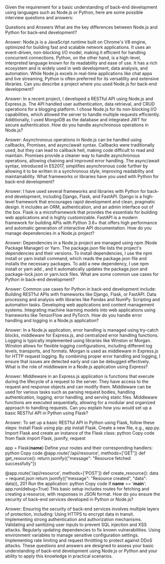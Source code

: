 Given the requirement for a basic understanding of back-end development using languages such as Node.js or Python, here are some possible interview questions and answers:

Questions and Answers
What are the key differences between Node.js and Python for back-end development?

Answer: Node.js is a JavaScript runtime built on Chrome's V8 engine, optimized for building fast and scalable network applications. It uses an event-driven, non-blocking I/O model, making it efficient for handling concurrent connections. Python, on the other hand, is a high-level, interpreted language known for its readability and ease of use. It has a rich ecosystem and is widely used in web development, data analysis, and automation. While Node.js excels in real-time applications like chat apps and live streaming, Python is often preferred for its versatility and extensive libraries.
Can you describe a project where you used Node.js for back-end development?

Answer: In a recent project, I developed a RESTful API using Node.js and Express.js. The API handled user authentication, data retrieval, and CRUD operations for a blogging platform. I chose Node.js for its non-blocking I/O capabilities, which allowed the server to handle multiple requests efficiently. Additionally, I used MongoDB as the database and integrated JWT for secure authentication.
How do you handle asynchronous operations in Node.js?

Answer: Asynchronous operations in Node.js can be handled using callbacks, Promises, and async/await syntax. Callbacks were traditionally used, but they can lead to callback hell, making code difficult to read and maintain. Promises provide a cleaner way to handle asynchronous operations, allowing chaining and improved error handling. The async/await syntax, introduced in ES2017, simplifies asynchronous code further by allowing it to be written in a synchronous style, improving readability and maintainability.
What frameworks or libraries have you used with Python for back-end development?

Answer: I have used several frameworks and libraries with Python for back-end development, including Django, Flask, and FastAPI. Django is a high-level framework that encourages rapid development and clean, pragmatic design. It includes an ORM, authentication, and an admin interface out of the box. Flask is a microframework that provides the essentials for building web applications and is highly customizable. FastAPI is a modern framework for building APIs with Python 3.6+ that offers high performance and automatic generation of interactive API documentation.
How do you manage dependencies in a Node.js project?

Answer: Dependencies in a Node.js project are managed using npm (Node Package Manager) or Yarn. The package.json file lists the project's dependencies and their versions. To install dependencies, I use the npm install or yarn install command, which reads the package.json file and installs the necessary packages. To add a new dependency, I use npm install <package-name> or yarn add <package-name>, and it automatically updates the package.json and package-lock.json or yarn.lock files.
What are some common use cases for Python in back-end development?

Answer: Common use cases for Python in back-end development include:
Building RESTful APIs with frameworks like Django, Flask, or FastAPI.
Data processing and analysis with libraries like Pandas and NumPy.
Scripting and automation tasks.
Developing web applications and content management systems.
Integrating machine learning models into web applications using frameworks like TensorFlow and PyTorch.
How do you handle error handling and logging in a Node.js application?

Answer: In a Node.js application, error handling is managed using try-catch blocks, middleware for Express.js, and centralized error handling functions. Logging is typically implemented using libraries like Winston or Morgan. Winston allows for flexible logging configurations, including different log levels, transports, and formats. Morgan is used as middleware in Express.js for HTTP request logging. By combining proper error handling and logging, I ensure that issues are detected early and can be debugged effectively.
What is the role of middleware in a Node.js application using Express?

Answer: Middleware in an Express.js application is functions that execute during the lifecycle of a request to the server. They have access to the request and response objects and can modify them. Middleware can be used for various tasks such as parsing request bodies, handling authentication, logging, error handling, and serving static files. Middleware functions are executed sequentially, allowing for a modular and organized approach to handling requests.
Can you explain how you would set up a basic RESTful API in Python using Flask?

Answer: To set up a basic RESTful API in Python using Flask, follow these steps:
Install Flask using pip: pip install Flask.
Create a new file, e.g., app.py.
Import Flask and create an instance of the Flask class:
python
Copy code
from flask import Flask, jsonify, request

app = Flask(**name**)
Define your routes and their corresponding handlers:
python
Copy code
@app.route('/api/resource', methods=['GET'])
def get_resource():
return jsonify({"message": "Resource fetched successfully"})

@app.route('/api/resource', methods=['POST'])
def create_resource():
data = request.json
return jsonify({"message": "Resource created", "data": data}), 201
Run the application:
python
Copy code
if **name** == '**main**':
app.run(debug=True)
This basic setup includes routes for fetching and creating a resource, with responses in JSON format.
How do you ensure the security of back-end services developed in Python or Node.js?

Answer: Ensuring the security of back-end services involves multiple layers of protection, including:
Using HTTPS to encrypt data in transit.
Implementing strong authentication and authorization mechanisms.
Validating and sanitizing user inputs to prevent SQL injection and XSS attacks.
Regularly updating dependencies to fix known vulnerabilities.
Using environment variables to manage sensitive configuration settings.
Implementing rate limiting and request throttling to protect against DDoS attacks.
These questions and answers are designed to assess your basic understanding of back-end development using Node.js or Python and your ability to apply this knowledge in practical scenarios.
